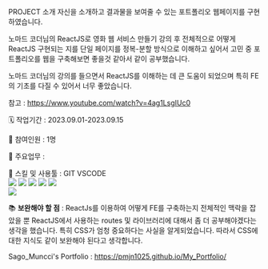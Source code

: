 PROJECT 소개
자신을 소개하고 결과물을 보여줄 수 있는 포트폴리오 웹페이지를 구현하였습니다.

노마드 코더님의 ReactJS로 영화 웹 서비스 만들기 강의 후 전체적으로 어떻게 ReactJS 구현되는 지를 단일 페이지를 정복-분할 방식으로 이해하고 싶어서
고민 중 포트폴리오를 웹을 구축해보면 좋을것 같아서 같이 공부했습니다.

노마드 코더님의 강의를 들으면서 ReactJS를 이해하는 데 큰 도움이 되었으며 특히 FE의 기초를 다질 수 있어서 너무 좋았습니다.

참고 : https://www.youtube.com/watch?v=4ag1LsgIUc0 
 
🗓️ 작업기간 : 2023.09.01-2023.09.15

🙋 참여인원 : 1명

📘 주요업무 :

🌱 스킬 및 사용툴 : GIT VSCODE 
<br/>
<img src="https://img.shields.io/badge/node.js-339933?style=for-the-badge&logo=Node.js&logoColor=white">
<img src="https://img.shields.io/badge/html5-E34F26?style=for-the-badge&logo=html5&logoColor=white">
<img src="https://img.shields.io/badge/javascript-F7DF1E?style=for-the-badge&logo=javascript&logoColor=black"> 
<img src="https://img.shields.io/badge/react-61DAFB?style=for-the-badge&logo=react&logoColor=black"> 
<img src="https://img.shields.io/badge/css-1572B6?style=for-the-badge&logo=css3&logoColor=white">    
<img src="https://img.shields.io/badge/github-181717?style=for-the-badge&logo=github&logoColor=white">

📚 **보완해야 할 점** :
ReactJs를 이용하여 어떻게 FE를 구축하는지 전체적인 맥락을 잡았을 뿐 ReactJS에서 사용하는 routes 및 라이브러리에 대해서 좀 더 공부해야겠다는 생각을 했습니다.
특히 CSS가 엄청 중요하다는 사실을 알게되었습니다. 따라서 CSS에 대한 지식도 같이 보완해야 된다고 생각합니다.

Sago_Muncci's Portfolio : https://pmjn1025.github.io/My_Portfolio/

